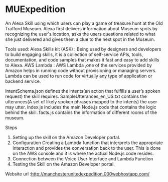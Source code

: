 # MUExpedition

An Alexa Skill using which users can play a game of treasure hunt at the Old Trafford Museum.
Alexa first delivers information about Museum spots by recognizing the user's location, asks the
users questions related to what she just delivered and gives them a clue to the next spot in the Museum.

Tools used:
Alexa Skills kit (ASK) : Being used by designers and developers to build engaging skills, it is a
collection of self-service APIs, tools, documentation, and code samples that makes it fast and
easy to add skills to Alexa.
AWS Lambda : AWS Lambda ,one of the services provided by Amazon helps in running code
without provisioning or managing servers. Lambda can be used to run code for virtually any type
of application or backend service.

IntentSchema.json defines the intents(an action that fulfills a user’s spoken request) the skill requires.
SampleUtterances_en_US.txt contains the utterances(A set of likely spoken phrases mapped to the intents) the user may utter.
index.js includes the main Node.js code that contains the logic behind the skill.
facts.js contains the information of different rooms of the museum.

Steps
1. Setting up the skill on the Amazon Developer portal.
2. Configuration
   Creating a Lambda function that interprets the appropriate interaction and provides the conversation back to the user. 
   This is done on the AWS console and it is where the actual Node.js code resides.
3. Connection between the Voice User Interface and Lambda Function
4. Testing the Skill on the Amazon Developer portal.

Website url :http://manchesterunitedexpedition.000webhostapp.com/
